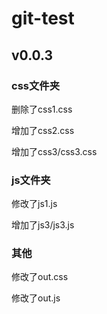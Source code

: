 # git-test

## v0.0.3

### css文件夹
删除了css1.css

增加了css2.css

增加了css3/css3.css

### js文件夹
修改了js1.js

增加了js3/js3.js

### 其他
修改了out.css

修改了out.js